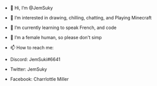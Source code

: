- 👋 Hi, I’m @JemSuky
- 👀 I’m interested in drawing, chilling, chatting, and Playing Minecraft
- 🌱 I’m currently learning to speak French, and code
- 💞️ I’m a female human, so please don't simp
- 📫 How to reach me:

- Discord: JemSuki#6641
- Twitter: JemSuky
- Facebook: Charrlottle Miller

<!---
JemSuky/JemSuky is a ✨ special ✨ repository because its `README.md` (this file) appears on your GitHub profile.
You can click the Preview link to take a look at your changes.
--->
